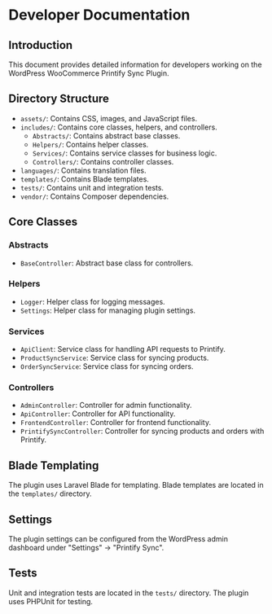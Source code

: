 # Developer Documentation

## Introduction
This document provides detailed information for developers working on the WordPress WooCommerce Printify Sync Plugin.

## Directory Structure
- `assets/`: Contains CSS, images, and JavaScript files.
- `includes/`: Contains core classes, helpers, and controllers.
  - `Abstracts/`: Contains abstract base classes.
  - `Helpers/`: Contains helper classes.
  - `Services/`: Contains service classes for business logic.
  - `Controllers/`: Contains controller classes.
- `languages/`: Contains translation files.
- `templates/`: Contains Blade templates.
- `tests/`: Contains unit and integration tests.
- `vendor/`: Contains Composer dependencies.

## Core Classes
### Abstracts
- `BaseController`: Abstract base class for controllers.

### Helpers
- `Logger`: Helper class for logging messages.
- `Settings`: Helper class for managing plugin settings.

### Services
- `ApiClient`: Service class for handling API requests to Printify.
- `ProductSyncService`: Service class for syncing products.
- `OrderSyncService`: Service class for syncing orders.

### Controllers
- `AdminController`: Controller for admin functionality.
- `ApiController`: Controller for API functionality.
- `FrontendController`: Controller for frontend functionality.
- `PrintifySyncController`: Controller for syncing products and orders with Printify.

## Blade Templating
The plugin uses Laravel Blade for templating. Blade templates are located in the `templates/` directory.

## Settings
The plugin settings can be configured from the WordPress admin dashboard under "Settings" -> "Printify Sync".

## Tests
Unit and integration tests are located in the `tests/` directory. The plugin uses PHPUnit for testing.